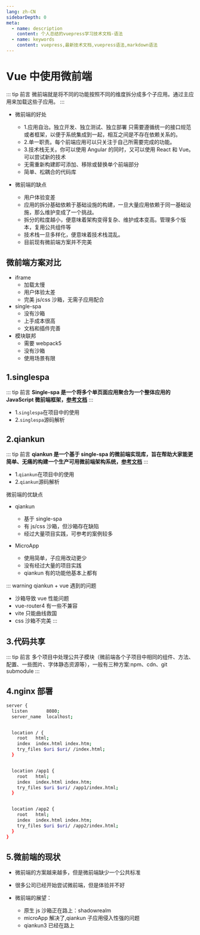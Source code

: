 ```yaml
---
lang: zh-CN
sidebarDepth: 0
meta:
  - name: description
    content: 个人总结的vuepress学习技术文档-语法
  - name: keywords
    content: vuepress,最新技术文档,vuepress语法,markdown语法
---
```


# Vue 中使用微前端

::: tip 前言
微前端就是将不同的功能按照不同的维度拆分成多个子应用。通过主应用来加载这些子应用。
:::

- 微前端的好处

  - 1.应用自治。独立开发、独立测试、独立部署 只需要遵循统一的接口规范或者框架，以便于系统集成到一起，相互之间是不存在依赖关系的。
  - 2.单一职责。每个前端应用可以只关注于自己所需要完成的功能。
  - 3.技术栈无关。你可以使用 Angular 的同时，又可以使用 React 和 Vue。可以尝试新的技术
  - 无需重新构建即可添加、移除或替换单个前端部分
  - 简单、松耦合的代码库

- 微前端的缺点
  - 用户体验变差
  - 应用的拆分基础依赖于基础设施的构建，一旦大量应用依赖于同一基础设施，那么维护变成了一个挑战。
  - 拆分的粒度越小，便意味着架构变得复杂、维护成本变高。管理多个版本，复用公共组件等
  - 技术栈一旦多样化，便意味着技术栈混乱。
  - 目前现有微前端方案并不完美

## 微前端方案对比

- iframe
  - 加载太慢
  - 用户体验太差
  - 完美 js/css 沙箱，无需子应用配合
- single-spa
  - 没有沙箱
  - 上手成本很高
  - 文档和插件完善
- 模块联邦
  - 需要 webpack5
  - 没有沙箱
  - 使用场景有限

## 1.singlespa

::: tip 前言
**Single-spa 是一个将多个单页面应用聚合为一个整体应用的 JavaScript 微前端框架，[参考文档](https://zh-hans.single-spa.js.org/)**
:::

- 1.`singlespa`在项目中的使用
- 2.`singlespa`源码解析

## 2.qiankun

::: tip 前言
**qiankun 是一个基于 single-spa 的微前端实现库，旨在帮助大家能更简单、无痛的构建一个生产可用微前端架构系统，[参考文档](https://qiankun.umijs.org/zh/guide)**
:::

- 1.`qiankun`在项目中的使用
- 2.`qiankun`源码解析

微前端的优缺点

- qiankun
  - 基于 single-spa
  - 有 js/css 沙箱，但沙箱存在缺陷
  - 经过大量项目实践，可参考的案例较多
- MicroApp

  - 使用简单，子应用改动更少
  - 没有经过大量的项目实践
  - qiankun 有的功能他基本上都有

::: warning qiankun + vue 遇到的问题

- 沙箱导致 vue 性能问题
- vue-router4 有一些不兼容
- vite 只能曲线救国
- css 沙箱不完美
  :::

## 3.代码共享

::: tip 前言
多个项目中处理公共子模块（微前端各个子项目中相同的组件、方法、配置、一些图片、字体静态资源等），一般有三种方案:npm、cdn、git submodule
:::

## 4.nginx 部署

```sh
server {
  listen       8080;
  server_name  localhost;


  location / {
    root   html;
    index  index.html index.htm;
    try_files $uri $uri/ /index.html;
  }


  location /app1 {
    root   html;
    index  index.html index.htm;
    try_files $uri $uri/ /app1/index.html;
  }


  location /app2 {
    root   html;
    index  index.html index.htm;
    try_files $uri $uri/ /app2/index.html;
  }
}
```

## 5.微前端的现状

- 微前端的方案越来越多，但是微前端缺少一个公共标准
- 很多公司已经开始尝试微前端，但是体验并不好

- 微前端的展望：
  - 原生 js 沙箱正在路上：shadowrealm
  - microApp 解决了,qiankun 子应用侵入性强的问题
  - qiankun3 已经在路上

